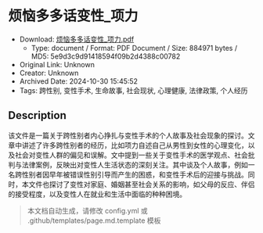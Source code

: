 # 烦恼多多话变性_项力

- Download: [烦恼多多话变性_项力.pdf](烦恼多多话变性_项力.pdf)
    - Type: document / Format: PDF Document / Size: 884971 bytes / MD5: 5e9d3c9d91418594f09b2d4388c00782
- Original Link: Unknown
- Creator: Unknown
- Archived Date: 2024-10-30 15:45:52
- Tags: 跨性别, 变性手术, 生命故事, 社会现状, 心理健康, 法律政策, 个人经历

## Description

该文件是一篇关于跨性别者内心挣扎与变性手术的个人故事及社会现象的探讨。文章中讲述了许多跨性别者的经历，比如项力自述自己从男性到女性的心理变化，以及社会对变性人群的偏见和误解。文中提到一些关于变性手术的医学观点、社会批判与法律案例，反映出对变性人生活状态的深刻关注。其中谈及个人故事，例如一名跨性别者因早年被错误性别引导而产生的困惑，和变性手术后的迎接与挑战。同时，本文件也探讨了变性对家庭、婚姻甚至社会关系的影响，如父母的反应、伴侣的接受程度，以及变性人在就业和生活中面临的种种困境。

> 本文档自动生成，请修改 config.yml 或 .github/templates/page.md.template 模板
